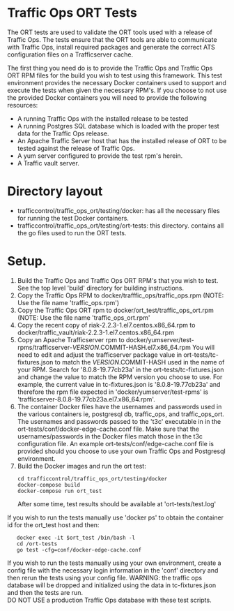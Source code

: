 <!--
    Licensed to the Apache Software Foundation (ASF) under one
    or more contributor license agreements.  See the NOTICE file
    distributed with this work for additional information
    regarding copyright ownership.  The ASF licenses this file
    to you under the Apache License, Version 2.0 (the
    "License"); you may not use this file except in compliance
    with the License.  You may obtain a copy of the License at

      http://www.apache.org/licenses/LICENSE-2.0

    Unless required by applicable law or agreed to in writing,
    software distributed under the License is distributed on an
    "AS IS" BASIS, WITHOUT WARRANTIES OR CONDITIONS OF ANY
    KIND, either express or implied.  See the License for the
    specific language governing permissions and limitations
    under the License.
-->

# Traffic Ops ORT Tests

The ORT tests are used to validate the ORT tools used with a
release of Traffic Ops.  The tests ensure that the ORT tools
are able to communicate with Traffic Ops, install required
packages and generate the correct ATS configuration files on
a Trafficserver cache.

The first thing you need do is to provide the Traffic Ops and
Traffic Ops ORT RPM files for the build you wish to test using 
this framework.  This test environment provides the necessary
Docker containers used to support and execute the tests when
given the necessary RPM's.  If you choose to not use the provided
Docker containers you will need to provide the following resources:

  - A running Traffic Ops with the installed release to be tested
  - A running Postgres SQL database which is loaded with the proper
    test data for the Traffic Ops release.
  - An Apache Traffic Server host that has the installed release of
    ORT to be tested against the release of Traffic Ops.
  - A yum server configured to provide the test rpm's herein.
  - A Traffic vault server.

# Directory layout

  - trafficcontrol/traffic_ops_ort/testing/docker:  has all the 
    necessary files for running the test Docker containers.
  - trafficcontrol/traffic_ops_ort/testing/ort-tests:  this directory.
    contains all the go files used to run the ORT tests.

# Setup.

  1.  Build the Traffic Ops and Traffic Ops ORT RPM's that you wish
      to test.  See the top level 'build' directory for building 
      instructions. 
  2.  Copy the Traffic Ops RPM to docker/trafffic_ops/traffic_ops.rpm 
      (NOTE:  Use the file name 'traffic_ops.rpm')
  3.  Copy the Traffic Ops ORT rpm to docker/ort_test/traffic_ops_ort.rpm
      (NOTE:  Use the file name 'traffic_ops_ort.rpm'
  4.  Copy the recent copy of riak-2.2.3-1.el7.centos.x86_64.rpm to
      docker/traffic_vault/riak-2.2.3-1.el7.centos.x86_64.rpm
  5.  Copy an Apache Trafficserver rpm to 
      docker/yumserver/test-rpms/trafficserver-$VERSION.$COMMIT-HASH.el7.x86_64.rpm
      You will need to edit and adjust the trafficserver package value in
      ort-tests/tc-fixtures.json to match the $VERSION.$COMMIT-HASH used in the name
      of your RPM.  Search for '8.0.8-19.77cb23a' in the ort-tests/tc-fixtures.json 
      and change the value to match the RPM version you choose to use.
      For example, the current value in tc-fixtures.json is '8.0.8-19.77cb23a' and 
      therefore the rpm file expected in 'docker/yumserver/test-rpms' is
      'trafficserver-8.0.8-19.77cb23a.el7.x86_64.rpm'.
  6.  The container Docker files have the usernames and passwords used in the various
      containers ie, postgresql db, traffic_ops, and traffic_ops_ort.  The usernames
      and passwords passed to the 't3c' executable in in the 
      ort-tests/conf/docker-edge-cache.conf file.  Make sure that the usernames/passwords
      in the Docker files match those in the t3c configuration file.
      An example ort-tests/conf/edge-cache.conf file is provided should you choose to
      use your own Traffic Ops and Postgresql environment.
  7.  Build the Docker images and run the ort test:
      ``` 
      cd trafficcontrol/traffic_ops_ort/testing/docker
      docker-compose build
      docker-compose run ort_test
      ```
      After some time, test results should be available at
      'ort-tests/test.log'
  
  If you wish to run the tests manually use 'docker ps' to obtain the container id for
  the ort_test host and then:

  ```
     docker exec -it $ort_test /bin/bash -l
     cd /ort-tests
     go test -cfg=conf/docker-edge-cache.conf
  ```

  If you wish to run the tests manually using your own environment, create a config
  file with the necessary login information in the 'conf' directory and then rerun
  the tests using your config file.  WARNING: the traffic ops database will be dropped
  and initialized using the data in tc-fixtures.json and then the tests are run.  
  DO NOT USE a production Traffic Ops database with these test scripts.


 
